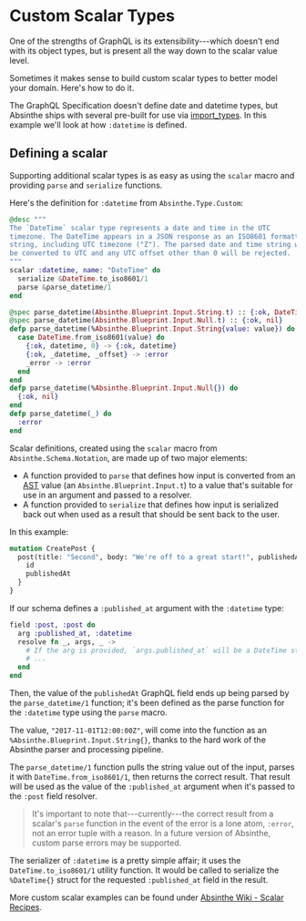# Custom Scalar Types

One of the strengths of GraphQL is its extensibility---which doesn't end with
its object types, but is present all the way down to the scalar value level.

Sometimes it makes sense to build custom scalar types to better model your
domain. Here's how to do it.

The GraphQL Specification doesn't define date and datetime types, but Absinthe ships with several pre-built for use via [import_types](importing-types.md). In this example we'll look at how `:datetime` is defined.

## Defining a scalar

Supporting additional scalar types is as easy as using the `scalar` macro and
providing `parse` and `serialize` functions.

Here's the definition for `:datetime` from `Absinthe.Type.Custom`:

``` elixir
@desc """
The `DateTime` scalar type represents a date and time in the UTC
timezone. The DateTime appears in a JSON response as an ISO8601 formatted
string, including UTC timezone ("Z"). The parsed date and time string will
be converted to UTC and any UTC offset other than 0 will be rejected.
"""
scalar :datetime, name: "DateTime" do
  serialize &DateTime.to_iso8601/1
  parse &parse_datetime/1
end

@spec parse_datetime(Absinthe.Blueprint.Input.String.t) :: {:ok, DateTime.t} | :error
@spec parse_datetime(Absinthe.Blueprint.Input.Null.t) :: {:ok, nil}
defp parse_datetime(%Absinthe.Blueprint.Input.String{value: value}) do
  case DateTime.from_iso8601(value) do
    {:ok, datetime, 0} -> {:ok, datetime}
    {:ok, _datetime, _offset} -> :error
    _error -> :error
  end
end
defp parse_datetime(%Absinthe.Blueprint.Input.Null{}) do
  {:ok, nil}
end
defp parse_datetime(_) do
  :error
end
```

Scalar definitions, created using the `scalar` macro from
`Absinthe.Schema.Notation`, are made up of two major elements:

- A function provided to `parse` that defines how input is converted
  from an [AST](https://en.wikipedia.org/wiki/Abstract_syntax_tree)
  value (an `Absinthe.Blueprint.Input.t`) to a value that's suitable
  for use in an argument and passed to a resolver.
- A function provided to `serialize` that defines how input is
  serialized back out when used as a result that should be sent back
  to the user.

In this example:

```graphql
mutation CreatePost {
  post(title: "Second", body: "We're off to a great start!", publishedAt: "2017-11-01T12:00:00Z") {
    id
    publishedAt
  }
}
```

If our schema defines a `:published_at` argument with the `:datetime` type:

``` elixir
field :post, :post do
  arg :published_at, :datetime
  resolve fn _, args, _ ->
    # If the arg is provided, `args.published_at` will be a DateTime struct
    # ...
  end
end
```

Then, the value of the `publishedAt` GraphQL field ends up being
parsed by the `parse_datetime/1` function; it's been defined as the
parse function for the `:datetime` type using the `parse` macro.

The value, `"2017-11-01T12:00:00Z"`, will come into the function as an `%Absinthe.Blueprint.Input.String{}`, thanks to the hard work of the Absinthe parser and processing pipeline.

The `parse_datetime/1` function pulls the string value out of the
input, parses it with `DateTime.from_iso8601/1`, then returns the
correct result. That result will be used as the value of the
`:published_at` argument when it's passed to the `:post` field
resolver.

> It's important to note that---currently---the correct result from a
> scalar's `parse` function in the event of the error is a lone atom,
> `:error`, not an error tuple with a reason. In a future version of
> Absinthe, custom parse errors may be supported.

The serializer of `:datetime` is a pretty simple affair; it uses the
`DateTime.to_iso8601/1` utility function. It would be called to
serialize the `%DateTime{}` struct for the requested `:published_at`
field in the result.

More custom scalar examples can be found under [Absinthe Wiki - Scalar Recipes](https://github.com/absinthe-graphql/absinthe/wiki/Scalar-Recipes).
